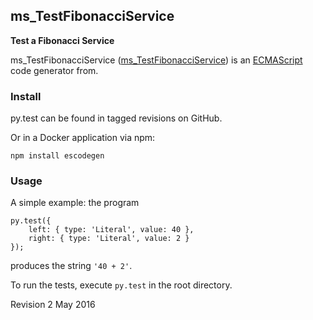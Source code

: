 ## ms_TestFibonacciService

**Test a Fibonacci Service**

ms_TestFibonacciService ([ms_TestFibonacciService](http://github.com/msmith303/ms_TestFibonacciService)) is an
[ECMAScript](http://www.ecma-international.org/publications/standards/Ecma-262.htm)
code generator from.


### Install

py.test can be found in tagged revisions on GitHub.

Or in a Docker application via npm:

    npm install escodegen

### Usage

A simple example: the program

    py.test({
        left: { type: 'Literal', value: 40 },
        right: { type: 'Literal', value: 2 }
    });

produces the string `'40 + 2'`.

To run the tests, execute `py.test` in the root directory.

Revision 2 May 2016
